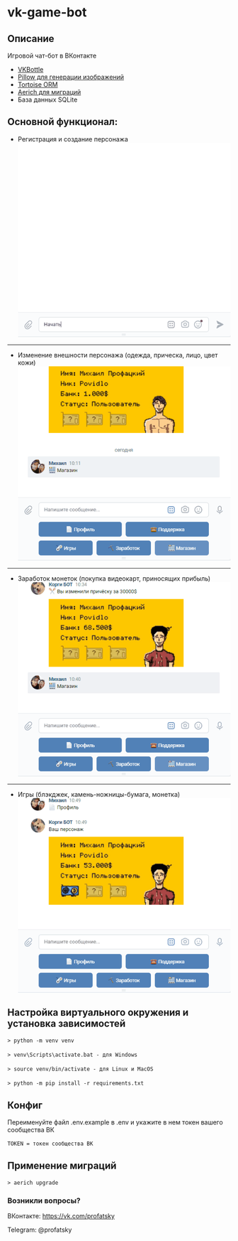 # vk-game-bot
## Описание

Игровой чат-бот в ВКонтакте
* [VKBottle](https://github.com/vkbottle/vkbottle)
* [Pillow для генерации изображений](https://github.com/python-pillow/Pillow)
* [Tortoise ORM](https://github.com/tortoise/tortoise-orm)
* [Aerich для миграций](https://github.com/tortoise/aerich)
* База данных SQLite

## Основной функционал:
* Регистрация и создание персонажа
![register](app/assets/gif/register.gif)
---
* Изменение внешности персонажа (одежда, прическа, лицо, цвет кожи)
![shop](app/assets/gif/shop.gif)
---
* Заработок монеток (покупка видеокарт, приносящих прибыль)
![cards](app/assets/gif/cards.gif)
--- 
* Игры (блэкджек, камень-ножницы-бумага, монетка)
![game](app/assets/gif/game.gif)

## Настройка виртуального окружения и установка зависимостей
```
> python -m venv venv

> venv\Scripts\activate.bat - для Windows

> source venv/bin/activate - для Linux и MacOS

> python -m pip install -r requirements.txt
```

## Конфиг
Переименуйте файл .env.example в .env и укажите в нем токен вашего сообщества ВК
```
TOKEN = токен сообщества ВК
```

## Применение миграций
```
> aerich upgrade
```

### Возникли вопросы?
ВКонтакте: https://vk.com/profatsky

Telegram: @profatsky